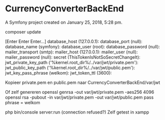 CurrencyConverterBackEnd
=================

A Symfony project created on January 25, 2018, 5:28 pm.


composer update

[Enter Enter Enter...]
database_host (127.0.0.1):
database_port (null):
database_name (symfony):
database_user (root):
database_password (null):
mailer_transport (smtp):
mailer_host (127.0.0.1):
mailer_user (null):
mailer_password (null):
secret (ThisTokenIsNotSoSecretChangeIt):
jwt_private_key_path ('%kernel.root_dir%/../var/jwt/private.pem'):
jwt_public_key_path ('%kernel.root_dir%/../var/jwt/public.pem'):
jwt_key_pass_phrase (welkom):
jwt_token_ttl (3600):

Kopieer private.pem en public.pem naar CurrencyConverterBackEnd/var/jwt

Of zelf genereren
openssl genrsa -out var/jwt/private.pem -aes256 4096
openssl rsa -pubout -in var/jwt/private.pem -out var/jwt/public.pem
pass phrase = welkom

php bin/console server:run (connection refused?)
Zelf getest in xampp